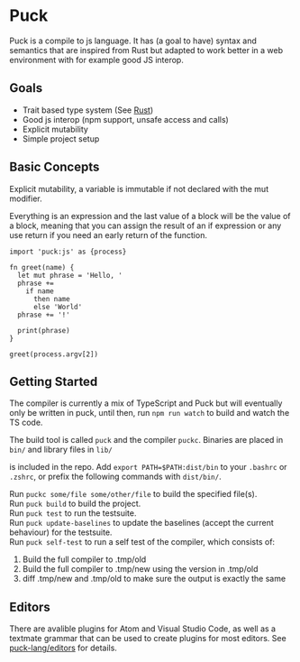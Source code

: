 # Puck

Puck is a compile to js language.
It has (a goal to have) syntax and semantics that are inspired from Rust but adapted to
work better in a web environment with for example good JS interop.

## Goals
- Trait based type system (See [Rust](https://doc.rust-lang.org/book/traits.html))
- Good js interop (npm support, unsafe access and calls)
- Explicit mutability
- Simple project setup

## Basic Concepts
Explicit mutability, a variable is immutable if not declared with the mut modifier.

Everything is an expression and the last value of a block will be the value of a block, meaning that
you can assign the result of an if expression or any use return if you need an early return of the function.

```puck
import 'puck:js' as {process}

fn greet(name) {
  let mut phrase = 'Hello, '
  phrase += 
    if name 
      then name 
      else 'World'
  phrase += '!'

  print(phrase)
}

greet(process.argv[2])
```

## Getting Started
The compiler is currently a mix of TypeScript and Puck but will eventually only be written in puck,
until then, run `npm run watch` to build and watch the TS code.

The build tool is called `puck` and the compiler `puckc`. Binaries are placed in `bin/` and 
library files in `lib/`

is included in the repo. Add `export PATH=$PATH:dist/bin` to your `.bashrc` or `.zshrc`, or prefix 
the following commands with `dist/bin/`.

Run `puckc some/file some/other/file` to build the specified file(s).  
Run `puck build` to build the project.  
Run `puck test` to run the testsuite.  
Run `puck update-baselines` to update the baselines (accept the current behaviour) for the testsuite.  
Run `puck self-test` to run a self test of the compiler, which consists of:  

1. Build the full compiler to .tmp/old
2. Build the full compiler to .tmp/new using the version in .tmp/old
3. diff .tmp/new and .tmp/old to make sure the output is exactly the same

## Editors
There are avalible plugins for Atom and Visual Studio Code, as well as a textmate grammar
that can be used to create plugins for most editors. 
See [puck-lang/editors](https://github.com/puck-lang/editors) for details.
